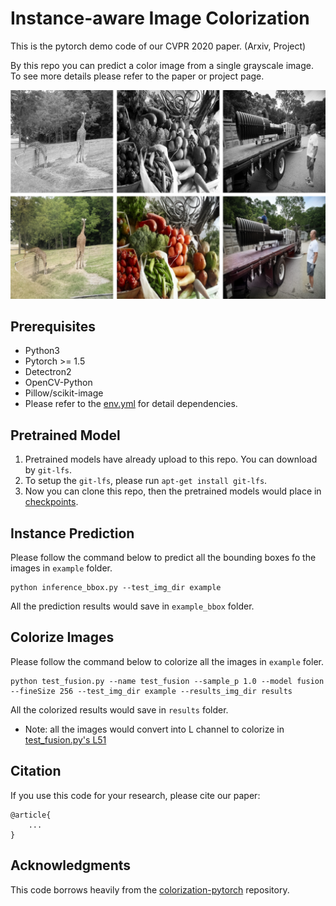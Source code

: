 # Instance-aware Image Colorization
This is the pytorch demo code of our CVPR 2020 paper. (Arxiv, Project)

By this repo you can predict a color image from a single grayscale image. To see more details please refer to the paper or project page.

<img src='imgs/teaser.png' width=600>

## Prerequisites
* Python3
* Pytorch >= 1.5
* Detectron2
* OpenCV-Python
* Pillow/scikit-image
* Please refer to the [env.yml](env.yml) for detail dependencies.

## Pretrained Model
1. Pretrained models have already upload to this repo. You can download by `git-lfs`.
2. To setup the `git-lfs`, please run `apt-get install git-lfs`.
3. Now you can clone this repo, then the pretrained models would place in [checkpoints](checkpoints).

## Instance Prediction
Please follow the command below to predict all the bounding boxes fo the images in `example` folder.
```
python inference_bbox.py --test_img_dir example
```
All the prediction results would save in `example_bbox` folder.

## Colorize Images
Please follow the command below to colorize all the images in `example` foler.
```
python test_fusion.py --name test_fusion --sample_p 1.0 --model fusion --fineSize 256 --test_img_dir example --results_img_dir results
```
All the colorized results would save in `results` folder.

* Note: all the images would convert into L channel to colorize in [test_fusion.py's L51](test_fusion.py#L51)

## Citation
If you use this code for your research, please cite our paper:
```
@article{
    ...
}
```

## Acknowledgments
This code borrows heavily from the [colorization-pytorch](https://github.com/richzhang/colorization-pytorch) repository.